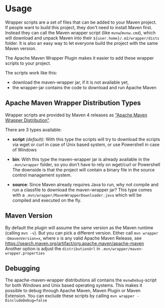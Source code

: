 # Usage
<!--
Licensed to the Apache Software Foundation (ASF) under one
or more contributor license agreements.  See the NOTICE file
distributed with this work for additional information
regarding copyright ownership.  The ASF licenses this file
to you under the Apache License, Version 2.0 (the
"License"); you may not use this file except in compliance
with the License.  You may obtain a copy of the License at

    http://www.apache.org/licenses/LICENSE-2.0

Unless required by applicable law or agreed to in writing,
software distributed under the License is distributed on an
"AS IS" BASIS, WITHOUT WARRANTIES OR CONDITIONS OF ANY
KIND, either express or implied.  See the License for the
specific language governing permissions and limitations
under the License.
-->

Wrapper scripts are a set of files that can be added to your Maven project.
If people want to build this project, they don't need to install Maven first.
Instead they can call the Maven wrapper script (like `mvnw`/`mvnw.cmd`), which will download and unpack Maven into their `${user.home}/.m2/wrapper/dists` folder.
It is also an easy way to let everyone build the project with the same Maven version.

The Apache Maven Wrapper Plugin makes it easier to add these wrapper scripts to your project.

The scripts work like this:
- download the maven-wrapper jar, if it is not available yet,
- the wrapper-jar contains the code to download and run Apache Maven

Apache Maven Wrapper Distribution Types
-----

Wrapper scripts are provided by Maven 4 releases as ["Apache Maven Wrapper Distribution"](/ref/4-LATEST/apache-maven-wrapper/).

There are 3 types available:

- **script** _(default)_: With this type the scripts will try to download the scripts via wget or curl in case of Unix based system, or use Powershell in case of Windows


- **bin**: With this type the maven-wrapper jar is already available in the `.mvn/wrapper` folder, so you don't have to rely on wget/curl or Powershell 
The downside is that the project will contain a binary file in the source control management system.

- **source**: Since Maven already requires Java to run, why not compile and run a classfile to download the maven-wrapper jar? 
This type comes with a `.mvn/wrapper/MavenWrapperDownloader.java` which will be compiled and executed on the fly.

Maven Version
-------------
By default the plugin will assume the same version as the Maven runtime (calling `mvn -v`). But you can pick a different version.
Either call `mvn wrapper -DmavenVersion=x`, where x is any valid Apache Maven Release, see https://search.maven.org/artifact/org.apache.maven/apache-maven
Another option is adjust the `distributionUrl` in `.mvn/wrapper/maven-wrapper.properties`

Debugging
---------

The apache-maven-wrapper distributions all contains the `mvnwDebug`-script for both Windows and Unix based operating systems. 
This makes it possible to debug through Apache Maven, Maven Plugin or Maven Extension. 
You can exclude these scripts by calling `mvn wrapper -DincludeDebug=false`